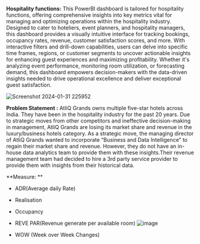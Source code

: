 **Hospitality functions:**
This PowerBI dashboard is tailored for hospitality functions, offering comprehensive insights into key metrics vital for managing and optimizing operations within the hospitality industry. Designed to cater to hoteliers, event planners, and hospitality managers, this dashboard provides a visually intuitive interface for tracking bookings, occupancy rates, revenue, customer satisfaction scores, and more. With interactive filters and drill-down capabilities, users can delve into specific time frames, regions, or customer segments to uncover actionable insights for enhancing guest experiences and maximizing profitability. Whether it's analyzing event performance, monitoring room utilization, or forecasting demand, this dashboard empowers decision-makers with the data-driven insights needed to drive operational excellence and deliver exceptional guest satisfaction.

![Screenshot 2024-01-31 225952](https://github.com/Kavisha666/Hospitality-codebasics/assets/158316623/9d8afd0b-645b-401b-b169-0803e489f8e0)


**Problem Statement :**
 AtliQ Grands owns multiple five-star hotels across India. They have been in the hospitality industry for the past 20 years. Due to strategic moves from other competitors and ineffective decision-making in management, AtliQ Grands are losing its market share and revenue in the luxury/business hotels category. As a strategic move, the managing director of AtliQ Grands wanted to incorporate “Business and Data Intelligence” to regain their market share and revenue. However, they do not have an in-house data analytics team to provide them with these insights.Their revenue management team had decided to hire a 3rd party service provider to provide them with insights from their historical data.

**Measure: **

- ADR(Average daily Rate)
- Realisation
-  Occupancy
- REVE PAR(Revenue generate per  available room)
![image](https://github.com/Kavisha666/Hospitality-codebasics/assets/158316623/36c19aa4-a4ba-42c6-b1fb-8d888125bd98)

- WOW (Week over Week Changes)
